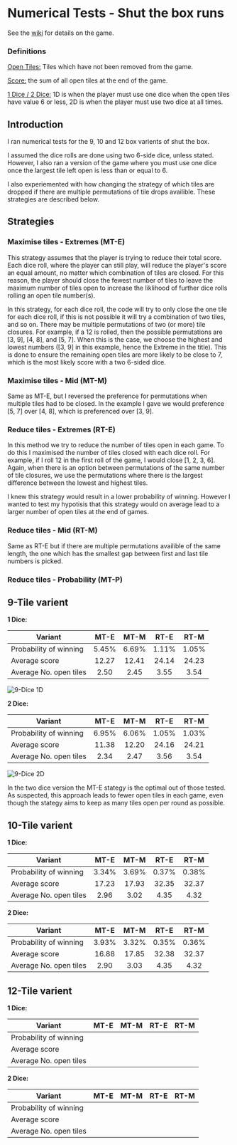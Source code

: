 # Numerical Tests - Shut the box runs

See the [wiki](https://en.wikipedia.org/wiki/Shut_the_box) for details on the game.

### Definitions

<u>Open Tiles:</u> Tiles which have not been removed from the game.

<u>Score:</u> the sum of all open tiles at the end of the game.

<u>1 Dice / 2 Dice:</u> 1D is when the player must use one dice when the open tiles have value 6 or less, 2D is when the player must use two dice at all times.

## Introduction

I ran numerical tests for the 9, 10 and 12 box varients of shut the box.

I assumed the dice rolls are done using two 6-side dice, unless stated. However, I also ran a version of the game where you must use one dice once the largest tile left open is less than or equal to 6.

I also experiemented with how changing the strategy of which tiles are dropped if there are multiple permutations of tile drops availible. These strategies are described below.

## Strategies

### Maximise tiles - Extremes (MT-E)

This strategy assumes that the player is trying to reduce their total score. Each dice roll, where the player can still play, will reduce the player's score an equal amount, no matter which combination of tiles are closed. For this reason, the player should close the fewest number of tiles to leave the maximum number of tiles open to increase the liklihood of further dice rolls rolling an open tile number(s). 

In this strategy, for each dice roll, the code will try to only close the one tile for each dice roll, if this is not possible it will try a combination of two tiles, and so on. There may be multiple permutations of two (or more) tile closures. For example, if a 12 is rolled, then the possible permutations are [3, 9], [4, 8], and [5, 7]. When this is the case, we choose the highest and lowest numbers ([3, 9] in this example, hence the Extreme in the title). This is done to ensure the remaining open tiles are more likely to be close to 7, which is the most likely score with a two 6-sided dice.

### Maximise tiles - Mid (MT-M) 

Same as MT-E, but I reversed the preference for permutations when multiple tiles had to be closed. In the example I gave we would preference [5, 7] over [4, 8], which is preferenced over [3, 9].

### Reduce tiles - Extremes (RT-E)

In this method we try to reduce the number of tiles open in each game. To do this I maximised the number of tiles closed with each dice roll. For example, if I roll 12 in the first roll of the game, I would close [1, 2, 3, 6]. Again, when there is an option between permutations of the same number of tile closures, we use the permutations where there is the largest difference between the lowest and highest tiles.

I knew this strategy would result in a lower probability of winning. However I wanted to test my hypotisis that this strategy would on average lead to a larger number of open tiles at the end of games.

### Reduce tiles - Mid (RT-M)

Same as RT-E but if there are multiple permutations availible of the same length, the one which has the smallest gap between first and last tile numbers is picked.

### Reduce tiles - Probability (MT-P)

## 9-Tile varient

**1 Dice:**

| Variant                | MT-E  | MT-M  | RT-E  | RT-M  |
| ---------------------- | :---: | :---: | :---: | :---: |
| Probability of winning | 5.45% | 6.69% | 1.11% | 1.05% |
| Average score          | 12.27 | 12.41 | 24.14 | 24.23 |
| Average No. open tiles | 2.50  | 2.45  | 3.55  | 3.54  |

![9-Dice 1D](https://github.com/ushham/Shut-The-Box/tree/master/Images/9-Dice_1D.png)

**2 Dice:**

| Variant                | MT-E  | MT-M  | RT-E  | RT-M  |
| ---------------------- | :---: | :---: | :---: | :---: |
| Probability of winning | 6.95% | 6.06% | 1.05% | 1.03% |
| Average score          | 11.38 | 12.20 | 24.16 | 24.21 |
| Average No. open tiles | 2.34  | 2.47  | 3.56  | 3.54  |

![9-Dice 2D](https://github.com/ushham/Shut-The-Box/tree/master/Images/9-Dice_2D.png)

In the two dice version the MT-E stategy is the optimal out of those tested. As suspected, this approach leads to fewer open tiles in each game, even though the stategy aims to keep as many tiles open per round as possible.

## 10-Tile varient

**1 Dice:**

| Variant                | MT-E  | MT-M  | RT-E  | RT-M  |
| ---------------------- | :---: | :---: | :---: | :---: |
| Probability of winning | 3.34% | 3.69% | 0.37% | 0.38% |
| Average score          | 17.23 | 17.93 | 32.35 | 32.37 |
| Average No. open tiles | 2.96  | 3.02  | 4.35  | 4.32  |

**2 Dice:**

| Variant                | MT-E  | MT-M  | RT-E  | RT-M  |
| ---------------------- | :---: | :---: | :---: | :---: |
| Probability of winning | 3.93% | 3.32% | 0.35% | 0.36% |
| Average score          | 16.88 | 17.85 | 32.38 | 32.37 |
| Average No. open tiles | 2.90  | 3.03  | 4.35  | 4.32  |



## 12-Tile varient

**1 Dice:**

| Variant                | MT-E | MT-M | RT-E | RT-M |
| ---------------------- | :--: | :--: | :--: | :--: |
| Probability of winning |      |      |      |      |
| Average score          |      |      |      |      |
| Average No. open tiles |      |      |      |      |

**2 Dice:**

| Variant                | MT-E | MT-M | RT-E | RT-M |
| ---------------------- | :--: | :--: | :--: | :--: |
| Probability of winning |      |      |      |      |
| Average score          |      |      |      |      |
| Average No. open tiles |      |      |      |      |